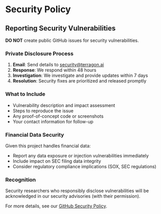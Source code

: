 # Security Policy

## Reporting Security Vulnerabilities

**DO NOT** create public GitHub issues for security vulnerabilities.

### Private Disclosure Process

1. **Email**: Send details to [security@terragon.ai](mailto:security@terragon.ai)
2. **Response**: We respond within 48 hours
3. **Investigation**: We investigate and provide updates within 7 days
4. **Resolution**: Security fixes are prioritized and released promptly

### What to Include

- Vulnerability description and impact assessment
- Steps to reproduce the issue
- Any proof-of-concept code or screenshots
- Your contact information for follow-up

### Financial Data Security

Given this project handles financial data:
- Report any data exposure or injection vulnerabilities immediately
- Include impact on SEC filing data integrity
- Consider regulatory compliance implications (SOX, SEC regulations)

### Recognition

Security researchers who responsibly disclose vulnerabilities will be acknowledged in our security advisories (with their permission).

For more details, see our [GitHub Security Policy](.github/SECURITY.md).